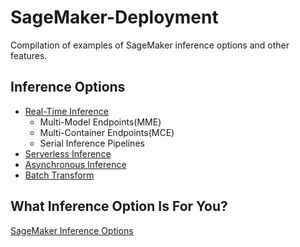 # SageMaker-Deployment
Compilation of examples of SageMaker inference options and other features.

## Inference Options
- [Real-Time Inference](https://github.com/RamVegiraju/SageMaker-Deployment/tree/master/RealTime)
  - Multi-Model Endpoints(MME)
  - Multi-Container Endpoints(MCE)
  - Serial Inference Pipelines
- [Serverless Inference](https://github.com/RamVegiraju/SageMaker-Deployment/tree/master/Serverless)
- [Asynchronous Inference](https://github.com/RamVegiraju/SageMaker-Deployment/tree/master/Async)
- [Batch Transform](https://github.com/RamVegiraju/SageMaker-Deployment/tree/master/BatchTransform)

## What Inference Option Is For You?
[SageMaker Inference Options](https://ram-vegiraju.medium.com/what-sagemaker-inference-option-should-you-use-2e88c8fc70bf)
